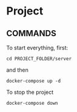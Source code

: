 # Project

## COMMANDS

To start everything, first:

```shell
cd PROJECT_FOLDER/server
```

and then

```shell
docker-compose up -d
```
To stop the project

```shell
docker-compose down
```
